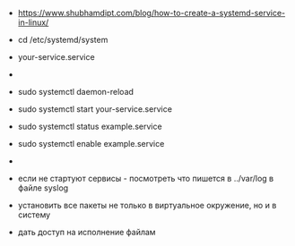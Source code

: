 - https://www.shubhamdipt.com/blog/how-to-create-a-systemd-service-in-linux/

- cd /etc/systemd/system
- your-service.service
-
- sudo systemctl daemon-reload
- sudo systemctl start your-service.service
- sudo systemctl status example.service
- sudo systemctl enable example.service
-
- если не стартуют сервисы - посмотреть что пишется в ../var/log в файле syslog
- установить все пакеты не только в виртуальное окружение, но и в систему
- дать доступ на исполнение файлам